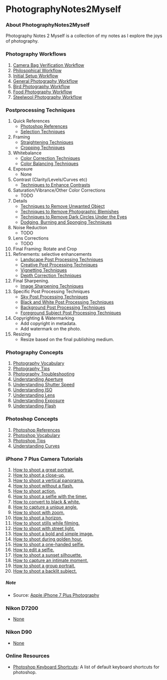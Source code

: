 # PhotographyNotes2Myself

### About PhotographyNotes2Myself
Photography Notes 2 Myself is a collection of my notes as I explore the joys of photography.

### Photography Workflows
1. [Camera Bag Verification Workflow](photography/photography_workflows/001-CameraBagVerificationWorkflow.md)
1. [Philosophical Workflow](photography/photography_workflows/001-PhilosophicalWorkflow.md)
1. [Initial Setup Workflow](photography/photography_workflows/002-InitialSetupWorkflow.md)
1. [General Photography Workflow](photography/photography_workflows/003-GeneralPhotographyWorkflow.md)
1. [Bird Photography Workflow](photography/photography_workflows/004-BirdPhotographyWorkflow.md)
1. [Food Photography Workflow](photography/photography_workflows/005-FoodPhotographyWorkflow.md)
1. [Steelwool Photography Workflow](photography/photography_workflows/006-SteelwoolPhotographyWorkflow.md)

### Postprocessing Techniques
1. Quick References
    - [Photoshop References](photography/photoshop_concepts/P001-PhotoshopReferences.md)
    - [Selection Techniques](photography/photoshop_workflows/P001-SelectionTechniques.md)
1. Framing
    - [Straightening Techniques](photography/photoshop_workflows/P002-StraighteningTechniques.md)
    - [Cropping Techniques](photography/photoshop_workflows/P003-CroppingTechniques.md)
1. Whitebalance
    - [Color Correction Techniques](photography/photoshop_workflows/P004-ColourCorrectionTechniques.md)
    - [Color Balancing Techniques](photography/photoshop_workflows/P005-ColorBalancingTechniques.md)
1. Exposure
    - None
1. Contrast (Clarity/Levels/Curves etc)
    - [Techniques to Enhance Contrasts](photography/photoshop_workflows/P010-ContrastEnhancementTechniques.md)
1.  Saturation/Vibrance/Other Color Corrections
    - TODO
1. Details
    - [Techniques to Remove Unwanted Object](photography/photoshop_workflows/P007-UnwantedObjectsRemovalTechniques.md)
    - [Techniques to Remove Photographic Blemishes](photography/photoshop_workflows/P008-PhotographicBlemishesRemovalTechniques.md)
    - [Techniques to Remove Dark Circles Under the Eyes](photography/photoshop_workflows/P009-DarkCirlesUnderEyesRemovalTechniques.md)
    - [Dodging, Burning and Sponging Techniques](photography/photoshop_workflows/P011-DodgingBurningAndSpongingTechniques.md)
1. Noise Reduction
    - TODO
1. Lens Corrections
    - TODO
1. Final Framing: Rotate and Crop
1. Refinements: selective enhancements
    - [Landscape Post Processing Techniques](photography/photoshop_workflows/P021-LandscapePostprocessingTechniques.md)
    - [Creative Post Processing Techniques](photography/photoshop_workflows/P053-BackgroundPostProcessingTechniques.md)
    - [Vignetting Techniques](photography/photoshop_workflows/P012-VignettingTechniques.md)
    - [Depth Correction Techniques](photography/photoshop_workflows/P013-DepthCorrectionTechniques.md)
1. Final Sharpening.
    - [Image Sharpening Techniques](photography/photoshop_workflows/P006-SharpeningTechniques.md)
1. Specific Post Processing Techniques
    - [Sky Post Processing Techniques](photography/photoshop_workflows/P051-SkyPostProcessingTechniques.md)
    - [Black and White Post Processing Techniques](photography/photoshop_workflows/P052-BlackAndWhitePostprocessingTechniques.md)
    - [Background Post Processing Techniques](photography/photoshop_workflows/P053-BackgroundPostProcessingTechniques.md)
    - [Foreground Subject Post Processing Techniques](photography/photoshop_workflows/P054-ForegroundSubjectPostProcessingTechniques.md)
1. Copyrighting & Watermarking
    - Add copyright in metadata.
    - Add watermark on the photo.    
1. Resizing
    - Resize based on the final publishing medium.

### Photography Concepts
1. [Photography Vocabulary](photography/photography_concepts/001-PhotographyVocabulary.md)
1. [Photography Tips](photography/photography_concepts/002-PhotographyTips.md)
1. [Photography Troubleshooting](photography/photography_concepts/002-PhotographyTroubleshooting.md)
1. [Understanding Aperture](photography/photography_concepts/002-UnderstandingAperture.md)
1. [Understanding Shutter Speed](photography/photography_concepts/003-UnderstandingShutterSpeed.md)
1. [Understanding ISO](photography/photography_concepts/004-UnderstandingISO.md)
1. [Understanding Lens](photography/photography_concepts/005-UnderstandingLens.md)
1. [Understanding Exposure](photography/photography_concepts/006-UnderstandingExposure.md)
1. [Understanding Flash](photography/photography_concepts/007-UnderstandingFlash.md)

### Photoshop Concepts
1. [Photoshop References](photography/photoshop_concepts/P001-PhotoshopReferences.md)
1. [Photoshop Vocabulary](photography/photoshop_concepts/P002-PhotoshopVocabulary.md)
1. [Photoshop Tips](photography/photoshop_concepts/P003-PhotoshopTips.md)
1. [Understanding Curves](photography/photoshop_concepts/P004-UnderstandingCurves.md)

### iPhone 7 Plus Camera Tutorials
1. [How to shoot a great portrait.](photography/cameras/iphone_7plus/tutorials/iphone7-01-shoot-great-portrait.mp4?raw=true)
1. [How to shoot a close-up.](photography/cameras/iphone_7plus/tutorials/iphone7-02-shoot-close-up.mp4?raw=true)
1. [How to shoot a vertical panorama.](photography/cameras/iphone_7plus/tutorials/iphone7-03-shoot-vertical-pano.mp4?raw=true)
1. [How to shoot without a flash.](photography/cameras/iphone_7plus/tutorials/iphone7-04-shoot-without-flash.mp4?raw=true)
1. [How to shoot action.](photography/cameras/iphone_7plus/tutorials/iphone7-05-shoot-action.mp4?raw=true)
1. [How to shoot a selfie with the timer.](photography/cameras/iphone_7plus/tutorials/iphone7-06-shoot-selfie-with-the-timer.mp4?raw=true)
1. [How to convert to black & white.](photography/cameras/iphone_7plus/tutorials/iphone7-07-shoot-black-and-white.mp4?raw=true)
1. [How to capture a unique angle.](photography/cameras/iphone_7plus/tutorials/iphone7-08-shoot-unique-angle.mp4?raw=true)
1. [How to shoot with zoom.](photography/cameras/iphone_7plus/tutorials/iphone7-09-shoot-with-zoom.mp4?raw=true)
1. [How to shoot a horizon.](photography/cameras/iphone_7plus/tutorials/iphone7-10-shoot-horizon.mp4?raw=true)
1. [How to shoot stills while filming.](photography/cameras/iphone_7plus/tutorials/iphone7-11-shoot-stills-while-filming.mp4?raw=true)
1. [How to shoot with street light.](photography/cameras/iphone_7plus/tutorials/iphone7-12-shoot-with-street-lights.mp4?raw=true)
1. [How to shoot a bold and simple image.](photography/cameras/iphone_7plus/tutorials/iphone7-13-shoot-bold-and-simple.mp4?raw=true)
1. [How to shoot during golden hour.](photography/cameras/iphone_7plus/tutorials/iphone7-14-shoot-during-golden-hour.mp4?raw=true)
1. [How to shoot a one-handed selfie.](photography/cameras/iphone_7plus/tutorials/iphone7-15-shoot-one-handed-selfie.mp4?raw=true)
1. [How to edit a selfie.](photography/cameras/iphone_7plus/tutorials/iphone7-16-edit-a-selfie.mp4?raw=true)
1. [How to shoot a sunset silhouette.](photography/cameras/iphone_7plus/tutorials/iphone7-17-shoot-a-sunset-silhouette.mp4?raw=true)
1. [How to capture an intimate moment.](photography/cameras/iphone_7plus/tutorials/iphone7-18-shoot-an-intimate-moment.mp4?raw=true)
1. [How to shoot a group portrait.](photography/cameras/iphone_7plus/tutorials/iphone7-19-shoot-a-group-portrait.mp4?raw=true)
1. [How to shoot a backlit subject.](photography/cameras/iphone_7plus/tutorials/iphone7-20-shoot-a-backlit-subject.mp4?raw=true)

##### Note
* Source: [Apple iPhone 7 Plus Photography](https://www.apple.com/in/iphone/photography-how-to/)

### Nikon D7200
* [None](#)

### Nikon D90
* [None](#)

### Online Resources
* [Photoshop Keyboard Shortcuts](https://helpx.adobe.com/photoshop/using/default-keyboard-shortcuts.html): A list of 
  default keyboard shortcuts for photoshop.
